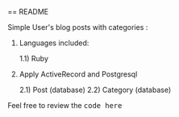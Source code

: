 == README

Simple User's blog posts with categories : 

1) Languages included:

	1.1) Ruby 


2) Apply ActiveRecord and Postgresql 

	2.1) Post (database)
	2.2) Category (database)



Feel free to review the <tt>code here</tt> 
